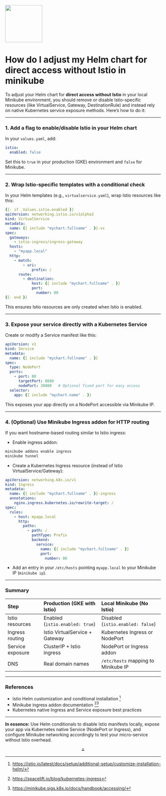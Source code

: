 <img src="https://r2cdn.perplexity.ai/pplx-full-logo-primary-dark%402x.png" class="logo" width="120"/>

# How do I adjust my Helm chart for direct access without Istio in minikube

To adjust your Helm chart for **direct access without Istio** in your local Minikube environment, you should remove or disable Istio-specific resources (like VirtualService, Gateway, DestinationRule) and instead rely on native Kubernetes service exposure methods. Here’s how to do it:

---

### 1. Add a flag to enable/disable Istio in your Helm chart

In your `values.yaml`, add:

```yaml
istio:
  enabled: false
```

Set this to `true` in your production (GKE) environment and `false` for Minikube.

---

### 2. Wrap Istio-specific templates with a conditional check

In your Helm templates (e.g., `virtualservice.yaml`), wrap Istio resources like this:

```yaml
{{- if .Values.istio.enabled }}
apiVersion: networking.istio.io/v1alpha3
kind: VirtualService
metadata:
  name: {{ include "mychart.fullname" . }}-vs
spec:
  gateways:
    - istio-ingress/ingress-gateway
  hosts:
    - "myapp.local"
  http:
    - match:
        - uri:
            prefix: /
      route:
        - destination:
            host: {{ include "mychart.fullname" . }}
            port:
              number: 80
{{- end }}
```

This ensures Istio resources are only created when Istio is enabled.

---

### 3. Expose your service directly with a Kubernetes Service

Create or modify a Service manifest like this:

```yaml
apiVersion: v1
kind: Service
metadata:
  name: {{ include "mychart.fullname" . }}
spec:
  type: NodePort
  ports:
    - port: 80
      targetPort: 8080
      nodePort: 30080   # Optional fixed port for easy access
  selector:
    app: {{ include "mychart.name" . }}
```

This exposes your app directly on a NodePort accessible via Minikube IP.

---

### 4. (Optional) Use Minikube Ingress addon for HTTP routing

If you want hostname-based routing similar to Istio ingress:

- Enable ingress addon:

```bash
minikube addons enable ingress
minikube tunnel
```

- Create a Kubernetes Ingress resource (instead of Istio VirtualService/Gateway):

```yaml
apiVersion: networking.k8s.io/v1
kind: Ingress
metadata:
  name: {{ include "mychart.fullname" . }}-ingress
  annotations:
    nginx.ingress.kubernetes.io/rewrite-target: /
spec:
  rules:
    - host: myapp.local
      http:
        paths:
          - path: /
            pathType: Prefix
            backend:
              service:
                name: {{ include "mychart.fullname" . }}
                port:
                  number: 80
```

- Add an entry in your `/etc/hosts` pointing `myapp.local` to your Minikube IP (`minikube ip`).

---

### Summary

| Step | Production (GKE with Istio) | Local Minikube (No Istio) |
| :-- | :-- | :-- |
| Istio resources | Enabled (`istio.enabled: true`) | Disabled (`istio.enabled: false`) |
| Ingress routing | Istio VirtualService + Gateway | Kubernetes Ingress or NodePort |
| Service exposure | ClusterIP + Istio ingress | NodePort or Ingress addon |
| DNS | Real domain names | `/etc/hosts` mapping to Minikube IP |


---

### References

- Istio Helm customization and conditional installation [^1]
- Minikube ingress addon documentation [^6][^7]
- Kubernetes native Ingress and Service exposure best practices

---

**In essence:**
Use Helm conditionals to disable Istio manifests locally, expose your app via Kubernetes native Service (NodePort or Ingress), and configure Minikube networking accordingly to test your micro-service without Istio overhead.

<div style="text-align: center">⁂</div>

[^1]: https://istio.io/latest/docs/setup/additional-setup/customize-installation-helm/

[^2]: https://istio.io/latest/docs/tasks/traffic-management/ingress/ingress-control/

[^3]: https://www.apollographql.com/docs/graphos/routing/self-hosted/containerization/kubernetes

[^4]: https://github.com/istio/istio/issues/42954

[^5]: https://docs.solo.io/gloo-mesh-enterprise/main/istio/manual/manual_deploy/

[^6]: https://spacelift.io/blog/kubernetes-ingress

[^7]: https://minikube.sigs.k8s.io/docs/handbook/accessing/

[^8]: https://github.com/istio/istio/issues/6463

